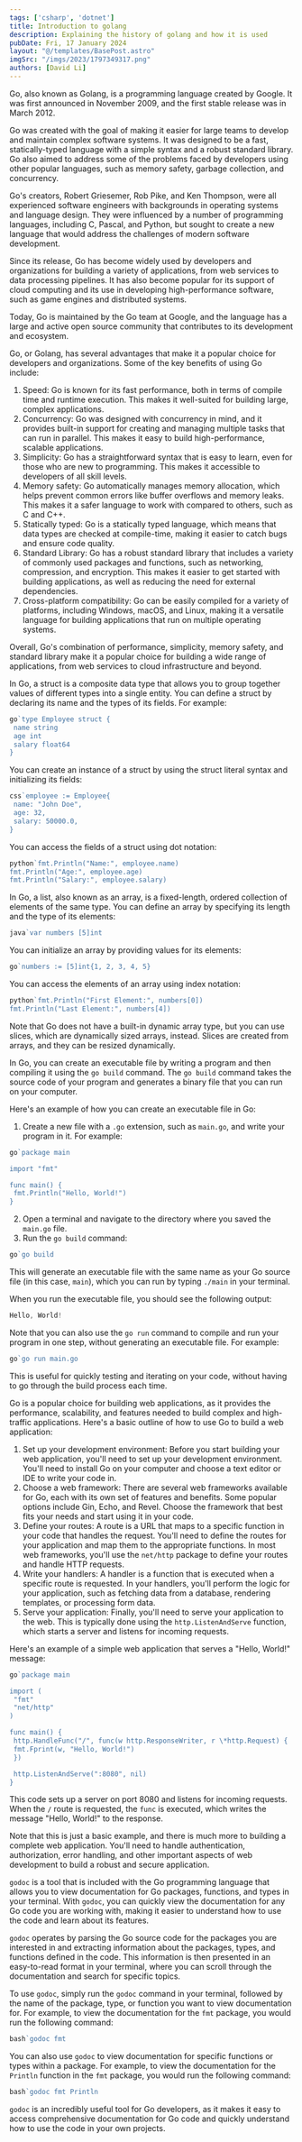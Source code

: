 ```yaml
---
tags: ['csharp', 'dotnet']
title: Introduction to golang
description: Explaining the history of golang and how it is used
pubDate: Fri, 17 January 2024
layout: "@/templates/BasePost.astro"
imgSrc: "/imgs/2023/1797349317.png"
authors: [David Li]
---
```

Go, also known as Golang, is a programming language created by Google. It was first announced in November 2009, and the first stable release was in March 2012.

Go was created with the goal of making it easier for large teams to develop and maintain complex software systems. It was designed to be a fast, statically-typed language with a simple syntax and a robust standard library. Go also aimed to address some of the problems faced by developers using other popular languages, such as memory safety, garbage collection, and concurrency.

Go's creators, Robert Griesemer, Rob Pike, and Ken Thompson, were all experienced software engineers with backgrounds in operating systems and language design. They were influenced by a number of programming languages, including C, Pascal, and Python, but sought to create a new language that would address the challenges of modern software development.

Since its release, Go has become widely used by developers and organizations for building a variety of applications, from web services to data processing pipelines. It has also become popular for its support of cloud computing and its use in developing high-performance software, such as game engines and distributed systems.

Today, Go is maintained by the Go team at Google, and the language has a large and active open source community that contributes to its development and ecosystem.


Go, or Golang, has several advantages that make it a popular choice for developers and organizations. Some of the key benefits of using Go include:

1. Speed: Go is known for its fast performance, both in terms of compile time and runtime execution. This makes it well-suited for building large, complex applications.
2. Concurrency: Go was designed with concurrency in mind, and it provides built-in support for creating and managing multiple tasks that can run in parallel. This makes it easy to build high-performance, scalable applications.
3. Simplicity: Go has a straightforward syntax that is easy to learn, even for those who are new to programming. This makes it accessible to developers of all skill levels.
4. Memory safety: Go automatically manages memory allocation, which helps prevent common errors like buffer overflows and memory leaks. This makes it a safer language to work with compared to others, such as C and C++.
5. Statically typed: Go is a statically typed language, which means that data types are checked at compile-time, making it easier to catch bugs and ensure code quality.
6. Standard Library: Go has a robust standard library that includes a variety of commonly used packages and functions, such as networking, compression, and encryption. This makes it easier to get started with building applications, as well as reducing the need for external dependencies.
7. Cross-platform compatibility: Go can be easily compiled for a variety of platforms, including Windows, macOS, and Linux, making it a versatile language for building applications that run on multiple operating systems.

Overall, Go's combination of performance, simplicity, memory safety, and standard library make it a popular choice for building a wide range of applications, from web services to cloud infrastructure and beyond.


In Go, a struct is a composite data type that allows you to group together values of different types into a single entity. You can define a struct by declaring its name and the types of its fields. For example:


```go
go`type Employee struct {
 name string
 age int
 salary float64
}
```
You can create an instance of a struct by using the struct literal syntax and initializing its fields:


```go
css`employee := Employee{
 name: "John Doe",
 age: 32,
 salary: 50000.0,
}
```
You can access the fields of a struct using dot notation:


```go
python`fmt.Println("Name:", employee.name)
fmt.Println("Age:", employee.age)
fmt.Println("Salary:", employee.salary)
```
In Go, a list, also known as an array, is a fixed-length, ordered collection of elements of the same type. You can define an array by specifying its length and the type of its elements:


```go
java`var numbers [5]int
```
You can initialize an array by providing values for its elements:


```go
go`numbers := [5]int{1, 2, 3, 4, 5}
```
You can access the elements of an array using index notation:


```go
python`fmt.Println("First Element:", numbers[0])
fmt.Println("Last Element:", numbers[4])
```
Note that Go does not have a built-in dynamic array type, but you can use slices, which are dynamically sized arrays, instead. Slices are created from arrays, and they can be resized dynamically.


In Go, you can create an executable file by writing a program and then compiling it using the `go build` command. The `go build` command takes the source code of your program and generates a binary file that you can run on your computer.

Here's an example of how you can create an executable file in Go:

1. Create a new file with a `.go` extension, such as `main.go`, and write your program in it. For example:


```go
go`package main

import "fmt"

func main() {
 fmt.Println("Hello, World!")
}
```
2. Open a terminal and navigate to the directory where you saved the `main.go` file.
3. Run the `go build` command:


```go
go`go build
```
This will generate an executable file with the same name as your Go source file (in this case, `main`), which you can run by typing `./main` in your terminal.

When you run the executable file, you should see the following output:


```go
Hello, World!
```
Note that you can also use the `go run` command to compile and run your program in one step, without generating an executable file. For example:


```go
go`go run main.go
```
This is useful for quickly testing and iterating on your code, without having to go through the build process each time.


Go is a popular choice for building web applications, as it provides the performance, scalability, and features needed to build complex and high-traffic applications. Here's a basic outline of how to use Go to build a web application:

1. Set up your development environment: Before you start building your web application, you'll need to set up your development environment. You'll need to install Go on your computer and choose a text editor or IDE to write your code in.
2. Choose a web framework: There are several web frameworks available for Go, each with its own set of features and benefits. Some popular options include Gin, Echo, and Revel. Choose the framework that best fits your needs and start using it in your code.
3. Define your routes: A route is a URL that maps to a specific function in your code that handles the request. You'll need to define the routes for your application and map them to the appropriate functions. In most web frameworks, you'll use the `net/http` package to define your routes and handle HTTP requests.
4. Write your handlers: A handler is a function that is executed when a specific route is requested. In your handlers, you'll perform the logic for your application, such as fetching data from a database, rendering templates, or processing form data.
5. Serve your application: Finally, you'll need to serve your application to the web. This is typically done using the `http.ListenAndServe` function, which starts a server and listens for incoming requests.

Here's an example of a simple web application that serves a "Hello, World!" message:


```go
go`package main

import (
 "fmt"
 "net/http"
)

func main() {
 http.HandleFunc("/", func(w http.ResponseWriter, r \*http.Request) {
 fmt.Fprint(w, "Hello, World!")
 })

 http.ListenAndServe(":8080", nil)
}
```
This code sets up a server on port 8080 and listens for incoming requests. When the `/` route is requested, the `func` is executed, which writes the message "Hello, World!" to the response.

Note that this is just a basic example, and there is much more to building a complete web application. You'll need to handle authentication, authorization, error handling, and other important aspects of web development to build a robust and secure application.


`godoc` is a tool that is included with the Go programming language that allows you to view documentation for Go packages, functions, and types in your terminal. With `godoc`, you can quickly view the documentation for any Go code you are working with, making it easier to understand how to use the code and learn about its features.

`godoc` operates by parsing the Go source code for the packages you are interested in and extracting information about the packages, types, and functions defined in the code. This information is then presented in an easy-to-read format in your terminal, where you can scroll through the documentation and search for specific topics.

To use `godoc`, simply run the `godoc` command in your terminal, followed by the name of the package, type, or function you want to view documentation for. For example, to view the documentation for the `fmt` package, you would run the following command:


```go
bash`godoc fmt
```
You can also use `godoc` to view documentation for specific functions or types within a package. For example, to view the documentation for the `Println` function in the `fmt` package, you would run the following command:


```go
bash`godoc fmt Println
```
`godoc` is an incredibly useful tool for Go developers, as it makes it easy to access comprehensive documentation for Go code and quickly understand how to use the code in your own projects.


